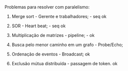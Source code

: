 Problemas para resolver com paralelismo:


1) Merge sort - Gerente e trabalhadores; - seq ok

2) SOR - Heart beat; - seq ok

3) Multiplicação de matrizes - pipeline; - ok

4) Busca pelo menor caminho em um grafo - Probe/Echo;

5) Ordenação de eventos - Broadcast; ok

6) Exclusão mútua distribuída - passagem de token. ok



